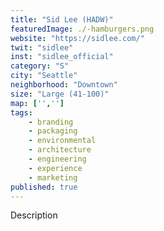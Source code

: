 ```yaml
---
title: "Sid Lee (HADW)"
featuredImage: ./-hamburgers.png
website: "https://sidlee.com/"
twit: "sidlee"
inst: "sidlee_official"
category: "S"
city: "Seattle"
neighborhood: "Downtown"
size: "Large (41-100)"
map: ['','']
tags:
    - branding
    - packaging
    - environmental
    - architecture
    - engineering
    - experience
    - marketing
published: true
---
```


Description

